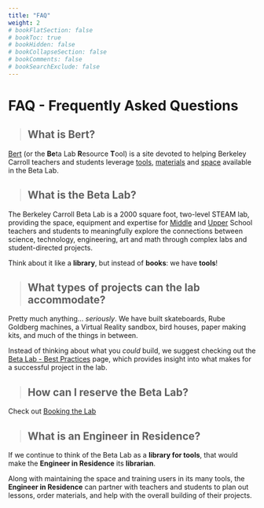 ```yaml
---
title: "FAQ"
weight: 2
# bookFlatSection: false
# bookToc: true
# bookHidden: false
# bookCollapseSection: false
# bookComments: false
# bookSearchExclude: false
---
```


# FAQ - Frequently Asked Questions
> ## What is Bert?

[Bert](https://bert.thebetalab.org) (or the **Be**ta Lab **R**esource **T**ool) is a site devoted to helping Berkeley Carroll 
teachers and students leverage [tools](/docs/features/tools), [materials](/docs/features/materials) and [space](/docs/features/scheduling/reserving-the-lab) available in the Beta Lab.

> ## What is the Beta Lab?

The Berkeley Carroll Beta Lab is a 2000 square foot, two-level STEAM lab, providing the space, equipment and expertise for [Middle](https://www.berkeleycarroll.org/academics/middle-school) and [Upper](https://www.berkeleycarroll.org/academics/upper-school) School teachers and students to meaningfully explore the connections between science, technology, engineering, art and math through complex labs and student-directed projects.

Think about it like a **library**, but instead of **books**: we have **tools**!

> ## What types of projects can the lab accommodate?

Pretty much anything... *seriously*. We have built skateboards, Rube Goldberg machines, a Virtual Reality sandbox, bird houses, paper making kits, and much of the things in between.

Instead of thinking about what you *could* build, we suggest checking out the [Beta Lab - Best Practices](/docs/beta-lab-best-practices) page, which provides insight into what makes for a successful project in the lab.

> ## How can I reserve the Beta Lab?

Check out [Booking the Lab](/docs/features/scheduling/booking-the-lab)

> ## What is an Engineer in Residence?

If we continue to think of the Beta Lab as a **library for tools**, that would make the **Engineer in Residence** its **librarian**.

Along with maintaining the space and training users in its many tools, the **Engineer in Residence** can partner with teachers and students to plan out lessons, order materials, and help with the overall building of their projects.